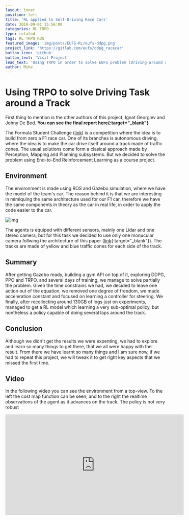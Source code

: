 ```yaml
---
layout: inner
position: left
title: 'RL applied to Self-Driving Race Cars'
date: 2018-09-01 15:56:00
categories: RL TRPO
type: related
tags: RL TRPO ROS
featured_image: 'img/posts/EUFS-RL/eufs-ddpg.png'
project_link: 'https://gitlab.com/eufs/ddpg_racecar'
button_icon: 'github'
button_text: 'Visit Project'
lead_text: 'Using TRPO in order to solve EUFS problem (Driving around a track)'
author: Mike
---
```


# Using TRPO to solve Driving Task around a Track

First thing to mention is the other authors of this project, Ignat Georgiev and Johny De Bod. **You can see the final report [here](https://drive.google.com/file/d/18o5bm2fVjuamXqJIQX0y_xsCaCi3Cik1/view?usp=sharing){:target="_blank"}**

The Formula Student Challenge ([link](https://www.imeche.org/events/formula-student)) is a competition where the idea is to build from zero a F1 race car. One of its branches is autonomous driving, where the idea is to make the car drive itself around a track made of traffic cones. The usual solutions come form a clasical approach made by Perception, Mapping and Planning subsystems. But we decided to solve the problem using End-to-End Reinforcement Learning as a course project.

## Environment

The environment is made using ROS and Gazebo simulation, where we have the model of the team's car. The reason behind it is that we are interesting in mimiquing the same architecture used for our F1 car, therefore we have the same components in theory as the car in real life, in order to apply the code easier to the car. 

![img](/site/img/posts/EUFS-RL/eufs-ddpg.png)

The agents is equiped with different sensors, mainly one Lidar and one stereo camera, but for this task we decided to use only one monucular camera follwing the architecture of this paper ([link](https://arxiv.org/abs/1807.00412){:target="_blank"}). The tracks are made of yellow and blue traffic cones for each side of the track.

## Summary

After getting Gazebo ready, building a gym API on top of it, exploring DDPG, PPO and TRPO,  and several days of training, we manage to solve partially the problem. Given the time constrains we had, we decided to leave one action out of the equation, we removed one degree of freedom, we made acceleration constant and focused on learning a controller for steering. We finally, after recollecting around 130GB of logs just on experiments, managed to get a RL model which learning a very sub-optimal policy, but nontheless a policy capable of doing several laps around the track.

## Conclusion

Although we didn't get the results we were expenting, we had to explore and learn so many things to get there, that we all were happy with the result. From there we have learnt so many things and I am sure now, if we had to repeat this project, we will tweak it to get right key aspects that we missed the first time.

## Video 

In the following video you can see the environment from a top-view. To the left the cost map function can be seen, and to the right the realtime observations of the agent as it advances on the track. The policy is not very robust 

<iframe width="560" height="315" src="https://www.youtube.com/embed/j61t9nLWuUQ" frameborder="0" allow="accelerometer; autoplay; encrypted-media; gyroscope; picture-in-picture" allowfullscreen="allowfullscreen">  </iframe>